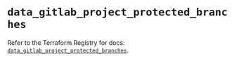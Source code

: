 # `data_gitlab_project_protected_branches`

Refer to the Terraform Registry for docs: [`data_gitlab_project_protected_branches`](https://registry.terraform.io/providers/gitlabhq/gitlab/17.7.1/docs/data-sources/project_protected_branches).

